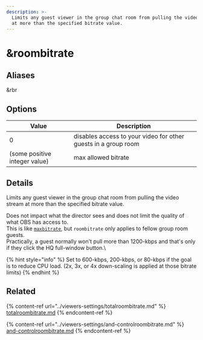```yaml
---
description: >-
  Limits any guest viewer in the group chat room from pulling the video stream
  at more than the specified bitrate value.
---
```


# \&roombitrate

## Aliases

\&rbr

## Options

| Value                         | Description                                                    |
| ----------------------------- | -------------------------------------------------------------- |
| 0                             | disables access to your video for other guests in a group room |
| (some positive integer value) | max allowed bitrate                                            |

## Details

Limits any guest viewer in the group chat room from pulling the video stream at more than the specified bitrate value.

Does not impact what the director sees and does not limit the quality of what OBS has access to.\
This is like [`maxbitrate`](../advanced-settings.md#maxbitrate), but `roombitrate` only applies to fellow group room guests.\
Practically, a guest normally won't pull more than 1200-kbps and that's only if they click the HQ full-window button.\


{% hint style="info" %}
Set to 600-kbps, 200-kbps, or 80-kbps if the goal is to reduce CPU load. (2x, 3x, or 4x down-scaling is applied at those bitrate limits)
{% endhint %}

## Related

{% content-ref url="../viewers-settings/totalroombitrate.md" %}
[totalroombitrate.md](../viewers-settings/totalroombitrate.md)
{% endcontent-ref %}

{% content-ref url="../viewers-settings/and-controlroombitrate.md" %}
[and-controlroombitrate.md](../viewers-settings/and-controlroombitrate.md)
{% endcontent-ref %}

